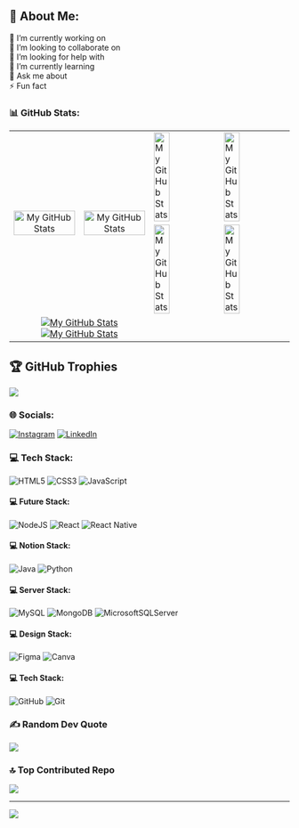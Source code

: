 ## 💫 About Me:
🔭 I’m currently working on<br>👯 I’m looking to collaborate on<br>🤝 I’m looking for help with<br>🌱 I’m currently learning<br>💬 Ask me about<br>⚡ Fun fact

### 📊 GitHub Stats:
<table>
  <tr>
    <td rowspan="2" align="center"><a href="https://github.com/MichaelD835#gh-dark-mode-only"><img width="100%" src="https://github-readme-streak-stats.herokuapp.com/?user=MichaelD835&theme=vue-dark&hide_border=true" alt="My GitHub Stats"/></a></td>
    <td rowspan="2" align="center"><a href="https://github.com/MichaelD835#gh-light-mode-only"><img width="100%" src="https://github-readme-streak-stats.herokuapp.com/?user=MichaelD835&theme=vue&hide_border=true" alt="My GitHub Stats"/></a></td>
    <td align="left"><a href="https://github.com/MichaelD835#gh-dark-mode-only"><img width="50%" src="https://github-readme-stats.vercel.app/api?username=MichaelD835&theme=vue-dark&hide_border=true&include_all_commits=false&count_private=false" alt="My GitHub Stats"/></a></td>
    <td align="left"><a href="https://github.com/MichaelD835#gh-light-mode-only"><img width="50%" src="https://github-readme-stats.vercel.app/api?username=MichaelD835&theme=vue&hide_border=true&include_all_commits=false&count_private=false" alt="My GitHub Stats"/></a></td>
  </tr>
  <tr>
    <td align="left"><a href="https://github.com/MichaelD835#gh-dark-mode-only"><img width="50%" src="https://github-readme-stats.vercel.app/api/top-langs/?username=MichaelD835&theme=vue-dark&hide_border=true&include_all_commits=false&count_private=false&layout=compact" alt="My GitHub Stats"/></a></td>
    <td align="left"><a href="https://github.com/MichaelD835#gh-light-mode-only"><img width="50%" src="https://github-readme-stats.vercel.app/api/top-langs/?username=MichaelD835&theme=vue&hide_border=true&include_all_commits=false&count_private=false&layout=compact" alt="My GitHub Stats"/></a></td>
  </tr>
  <tr>
    <td colspan="2" align="center">
      <a href="https://github.com/MichaelD835#gh-light-mode-only"><img src="https://raw.githubusercontent.com/MichaelD835/MichaelD835/output/github-contribution-grid-snake-default.svg#gh-light-mode-only" alt="My GitHub Stats"/></a>
      <a href="https://github.com/MichaelD835#gh-dark-mode-only"><img src="https://raw.githubusercontent.com/MichaelD835/MichaelD835/output/github-contribution-grid-snake-dark.svg#gh-dark-mode-only" alt="My GitHub Stats"/></a>
    </td>
  </tr>
</table>

## 🏆 GitHub Trophies
![](https://github-profile-trophy.vercel.app/?username=MichaelD835&theme=dracula&no-frame=true&no-bg=true&margin-w=4)

### 🌐 Socials:
[![Instagram](https://img.shields.io/badge/Instagram-%23E4405F.svg?logo=Instagram&logoColor=white)](https://instagram.com/michaeldouglastg) 
[![LinkedIn](https://img.shields.io/badge/LinkedIn-%230077B5.svg?logo=linkedin&logoColor=white)](https://linkedin.com/in/michaeldouglastg) 

### 💻 Tech Stack:
![HTML5](https://img.shields.io/badge/html5-%23E34F26.svg?style=flat&logo=html5&logoColor=white) 
![CSS3](https://img.shields.io/badge/css3-%231572B6.svg?style=flat&logo=css3&logoColor=white) 
![JavaScript](https://img.shields.io/badge/javascript-%23323330.svg?style=flat&logo=javascript&logoColor=%23F7DF1E) 
#### 💻 Future Stack:
![NodeJS](https://img.shields.io/badge/node.js-6DA55F?style=flat&logo=node.js&logoColor=white) 
![React](https://img.shields.io/badge/react-%2320232a.svg?style=flat&logo=react&logoColor=%2361DAFB) 
![React Native](https://img.shields.io/badge/react_native-%2320232a.svg?style=flat&logo=react&logoColor=%2361DAFB) 
#### 💻 Notion Stack:
![Java](https://img.shields.io/badge/java-%23ED8B00.svg?style=flat&logo=openjdk&logoColor=white) 
![Python](https://img.shields.io/badge/python-3670A0?style=flat&logo=python&logoColor=ffdd54) 
#### 💻 Server Stack:
![MySQL](https://img.shields.io/badge/mysql-4479A1.svg?style=flat&logo=mysql&logoColor=white) 
![MongoDB](https://img.shields.io/badge/MongoDB-%234ea94b.svg?style=flat&logo=mongodb&logoColor=white) 
![MicrosoftSQLServer](https://img.shields.io/badge/Microsoft%20SQL%20Server-CC2927?style=flat&logo=microsoft%20sql%20server&logoColor=white) 
#### 💻 Design Stack:
![Figma](https://img.shields.io/badge/figma-%23F24E1E.svg?style=flat&logo=figma&logoColor=white) 
![Canva](https://img.shields.io/badge/Canva-%2300C4CC.svg?style=flat&logo=Canva&logoColor=white) 
#### 💻 Tech Stack:
![GitHub](https://img.shields.io/badge/github-%23121011.svg?style=flat&logo=github&logoColor=white) 
![Git](https://img.shields.io/badge/git-%23F05033.svg?style=flat&logo=git&logoColor=white)



### ✍️ Random Dev Quote
![](https://quotes-github-readme.vercel.app/api?type=horizontal&theme=radical)

### 🔝 Top Contributed Repo
![](https://github-contributor-stats.vercel.app/api?username=MichaelD835&limit=5&theme=dark&combine_all_yearly_contributions=true)

---
[![](https://visitcount.itsvg.in/api?id=MichaelD835&icon=3&color=1)](https://visitcount.itsvg.in)



<!-- Proudly created with GPRM ( https://gprm.itsvg.in ) -->
